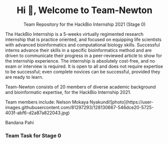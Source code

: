 <h1 align="center">Hi 👋, Welcome to Team-Newton</h1>
<p align="center">Team Repository for the HackBio Internship 2021 (Stage 0)</p>
<p>The HackBio Internship is a 5-weeks virtually regimented research internship that is practice oriented, and focused on equipping life scientists with advanced bioinformatics and computational biology skills. Successful interns advance their skills in a specific bioinformatics method and are driven to communicate their progress in a peer-reviewed article to show for the internship experience.
The internship is absolutely cost-free, and no exam or interview is required. It is open to all and does not require expertise to be successful; even complete novices can be successful, provided they are ready to learn.</p>

<p>Team-Newton consists of 20 members of diverse academic background and bioinformatic expertise, for the HackBio Internship 2021.</p>
<p>Team members include:
Nelson Mokaya Nyakundi![photo](https://user-images.githubusercontent.com/81297293/128130667-546dce20-5725-403f-abf6-d2a87a822043.jpg)</p>
Bandana Pahi

<h3>Team Task for Stage 0</h3>
